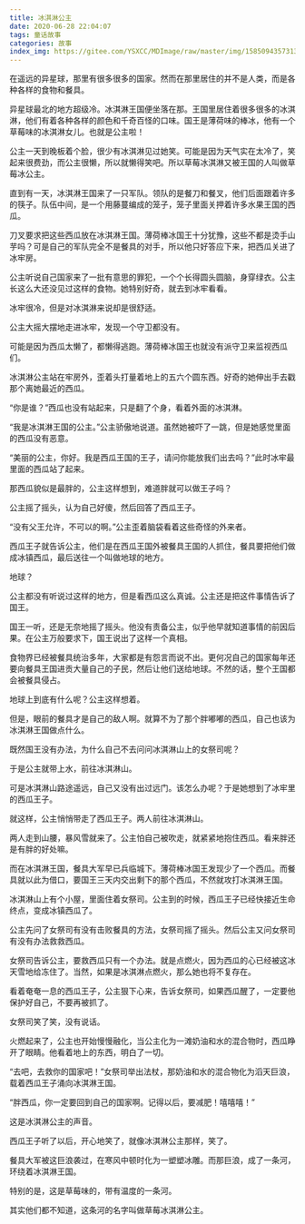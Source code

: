 ```yaml
---
title: 冰淇淋公主
date: 2020-06-28 22:04:07
tags: 童话故事
categories: 故事
index_img: https://gitee.com/YSXCC/MDImage/raw/master/img/1585094357313.webp
---
```


在遥远的异星球，那里有很多很多的国家。然而在那里居住的并不是人类，而是各种各样的食物和餐具。



异星球最北的地方超级冷。冰淇淋王国便坐落在那。王国里居住着很多很多的冰淇淋，他们有着各种各样的颜色和千奇百怪的口味。国王是薄荷味的棒冰，他有一个草莓味的冰淇淋女儿。也就是公主啦！



公主一天到晚板着个脸，很少有冰淇淋见过她笑。可能是因为天气实在太冷了，笑起来很费劲，而公主很懒，所以就懒得笑吧。所以草莓冰淇淋又被王国的人叫做草莓冰公主。



直到有一天，冰淇淋王国来了一只军队。领队的是餐刀和餐叉，他们后面跟着许多的筷子。队伍中间，是一个用藤蔓编成的笼子，笼子里面关押着许多水果王国的西瓜。



刀叉要求把这些西瓜放在冰淇淋王国。薄荷棒冰国王十分犹豫，这些不都是烫手山芋吗？可是自己的军队完全不是餐具的对手，所以他只好答应下来，把西瓜关进了冰牢房。



公主听说自己国家来了一批有意思的罪犯，一个个长得圆头圆脑，身穿绿衣。公主长这么大还没见过这样的食物。她特别好奇，就去到冰牢看看。



冰牢很冷，但是对冰淇淋来说却是很舒适。



公主大摇大摆地走进冰牢，发现一个守卫都没有。



可能是因为西瓜太懒了，都懒得逃跑。薄荷棒冰国王也就没有派守卫来监视西瓜们。



冰淇淋公主站在牢房外，歪着头打量着地上的五六个圆东西。好奇的她伸出手去戳那个离她最近的西瓜。



“你是谁？”西瓜也没有站起来，只是翻了个身，看着外面的冰淇淋。



“我是冰淇淋王国的公主。”公主骄傲地说道。虽然她被吓了一跳，但是她感觉里面的西瓜没有恶意。



“美丽的公主，你好。我是西瓜王国的王子，请问你能放我们出去吗？”此时冰牢最里面的西瓜站了起来。



那西瓜貌似是最胖的，公主这样想到，难道胖就可以做王子吗？



公主摇了摇头，认为自己好傻，然后回答了西瓜王子。



“没有父王允许，不可以的啊。”公主歪着脑袋看着这些奇怪的外来者。



西瓜王子就告诉公主，他们是在西瓜王国外被餐具王国的人抓住，餐具要把他们做成冰镇西瓜，最后送往一个叫做地球的地方。



地球？



公主都没有听说过这样的地方，但是看西瓜这么真诚。公主还是把这件事情告诉了国王。



国王一听，还是无奈地摇了摇头。他没有责备公主，似乎他早就知道事情的前因后果。在公主万般要求下，国王说出了这样一个真相。



食物界已经被餐具统治多年，大家都是有怨言而说不出。更何况自己的国家每年还要向餐具王国进贡大量自己的子民，然后让他们送给地球。不然的话，整个王国都会被餐具侵占。



地球上到底有什么呢？公主这样想着。



但是，眼前的餐具才是自己的敌人啊。就算不为了那个胖嘟嘟的西瓜，自己也该为冰淇淋王国做点什么。



既然国王没有办法，为什么自己不去问问冰淇淋山上的女祭司呢？



于是公主就带上水，前往冰淇淋山。



可是冰淇淋山路途遥远，自己又没有出过远门。该怎么办呢？于是她想到了冰牢里的西瓜王子。



就这样，公主悄悄带走了西瓜王子。两人前往冰淇淋山。



两人走到山腰，暴风雪就来了。公主怕自己被吹走，就紧紧地抱住西瓜。看来胖还是有胖的好处嘛。



而在冰淇淋王国，餐具大军早已兵临城下。薄荷棒冰国王发现少了一个西瓜。而餐具就以此为借口，要国王三天内交出剩下的那个西瓜，不然就攻打冰淇淋王国。



冰淇淋山上有个小屋，里面住着女祭司。公主到的时候，西瓜王子已经快接近生命终点，变成冰镇西瓜了。



公主先问了女祭司有没有击败餐具的方法，女祭司摇了摇头。然后公主又问女祭司有没有办法救救西瓜。



女祭司告诉公主，要救西瓜只有一个办法。就是点燃火，因为西瓜的心已经被这冰天雪地给冻住了。当然，如果是冰淇淋点燃火，那么她也将不复存在。



看着奄奄一息的西瓜王子，公主狠下心来，告诉女祭司，如果西瓜醒了，一定要他保护好自己，不要再被抓了。



女祭司笑了笑，没有说话。



火燃起来了，公主也开始慢慢融化，当公主化为一滩奶油和水的混合物时，西瓜睁开了眼睛。他看着地上的东西，明白了一切。



“去吧，去救你的国家吧！”女祭司举出法杖，那奶油和水的混合物化为滔天巨浪，载着西瓜王子涌向冰淇淋王国。



“胖西瓜，你一定要回到自己的国家啊。记得以后，要减肥！嘻嘻嘻！”



这是冰淇淋公主的声音。



西瓜王子听了以后，开心地笑了，就像冰淇淋公主那样，笑了。



餐具大军被这巨浪袭过，在寒风中顿时化为一塑塑冰雕。而那巨浪，成了一条河，环绕着冰淇淋王国。



特别的是，这是草莓味的，带有温度的一条河。



其实他们都不知道，这条河的名字叫做草莓冰淇淋公主。
